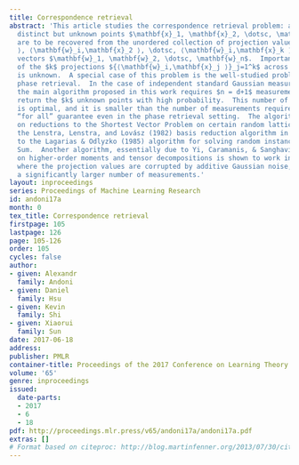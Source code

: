 ```yaml
---
title: Correspondence retrieval
abstract: 'This article studies the correspondence retrieval problem: a set of $k$
  distinct but unknown points $\mathbf{x}_1, \mathbf{x}_2, \dotsc, \mathbf{x}_k ∈\mathbb{R}^d$
  are to be recovered from the unordered collection of projection values $⟨\mathbf{w}_i,\mathbf{x}_1
  ⟩, ⟨\mathbf{w}_i,\mathbf{x}_2 ⟩, \dotsc, ⟨\mathbf{w}_i,\mathbf{x}_k ⟩$ onto $n$ known measurement
  vectors $\mathbf{w}_1, \mathbf{w}_2, \dotsc, \mathbf{w}_n$.  Importantly, the correspondence
  of the $k$ projections ${⟨\mathbf{w}_i,\mathbf{x}_j ⟩}_j=1^k$ across different measurements
  is unknown.  A special case of this problem is the well-studied problem of (real-valued)
  phase retrieval.  In the case of independent standard Gaussian measurement vectors,
  the main algorithm proposed in this work requires $n = d+1$ measurements to correctly
  return the $k$ unknown points with high probability.  This number of measurements
  is optimal, and it is smaller than the number of measurements required for a stronger
  “for all” guarantee even in the phase retrieval setting.  The algorithm is based
  on reductions to the Shortest Vector Problem on certain random lattices, and employs
  the Lenstra, Lenstra, and Lovász (1982) basis reduction algorithm in a manner similar
  to the Lagarias & Odlyzko (1985) algorithm for solving random instances of Subset
  Sum.  Another algorithm, essentially due to Yi, Caramanis, & Sanghavi (2016), based
  on higher-order moments and tensor decompositions is shown to work in a setting
  where the projection values are corrupted by additive Gaussian noise, but it requires
  a significantly larger number of measurements.'
layout: inproceedings
series: Proceedings of Machine Learning Research
id: andoni17a
month: 0
tex_title: Correspondence retrieval
firstpage: 105
lastpage: 126
page: 105-126
order: 105
cycles: false
author:
- given: Alexandr
  family: Andoni
- given: Daniel
  family: Hsu
- given: Kevin
  family: Shi
- given: Xiaorui
  family: Sun
date: 2017-06-18
address: 
publisher: PMLR
container-title: Proceedings of the 2017 Conference on Learning Theory
volume: '65'
genre: inproceedings
issued:
  date-parts:
  - 2017
  - 6
  - 18
pdf: http://proceedings.mlr.press/v65/andoni17a/andoni17a.pdf
extras: []
# Format based on citeproc: http://blog.martinfenner.org/2013/07/30/citeproc-yaml-for-bibliographies/
---
```

